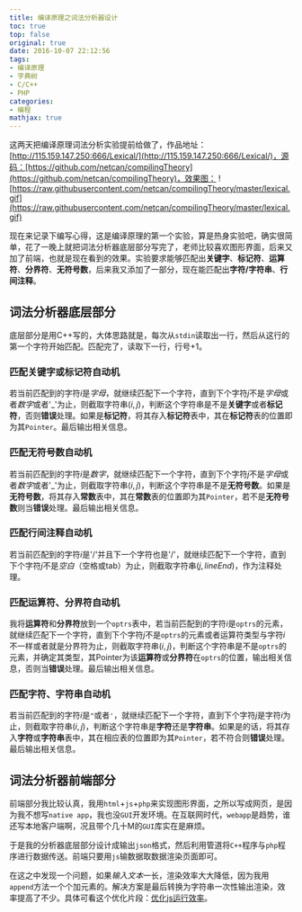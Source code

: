 ```yaml
---
title: 编译原理之词法分析器设计
toc: true
top: false
original: true
date: 2016-10-07 22:12:56
tags:
- 编译原理
- 字典树
- C/C++
- PHP
categories:
- 编程
mathjax: true
---
```


这两天把编译原理词法分析实验提前给做了，作品地址：[http://115.159.147.250:666/Lexical/](http://115.159.147.250:666/Lexical/)，源码：[https://github.com/netcan/compilingTheory](https://github.com/netcan/compilingTheory)，效果图：
![https://raw.githubusercontent.com/netcan/compilingTheory/master/lexical.gif](https://raw.githubusercontent.com/netcan/compilingTheory/master/lexical.gif)

现在来记录下编写心得，这是编译原理的第一个实验，算是热身实验吧，确实很简单，花了一晚上就把词法分析器底层部分写完了，老师比较喜欢图形界面，后来又加了前端，也就是现在看到的效果。实验要求能够匹配出**关键字**、**标记符**、**运算符**、**分界符**、**无符号数**，后来我又添加了一部分，现在能匹配出**字符/字符串**、**行间注释**。

## 词法分析器底层部分
底层部分是用C++写的，大体思路就是，每次从`stdin`读取出一行，然后从这行的第一个字符开始匹配。匹配完了，读取下一行，行号+1。

### 匹配**关键字**或**标记符**自动机
若当前匹配到的字符$i$是*字母*，就继续匹配下一个字符，直到下个字符$j$不是*字母*或者*数字*或者'_'为止，则截取字符串$(i, j)$，判断这个字符串是不是**关键字**或者**标记符**，否则**错误**处理。如果是**标记符**，将其存入**标记符**表中，其在**标记符**表的位置即为其`Pointer`。最后输出相关信息。

### 匹配**无符号数**自动机
若当前匹配到的字符$i$是*数字*，就继续匹配下一个字符，直到下个字符$j$不是*字母*或者*数字*或者'_'为止，则截取字符串$(i, j)$，判断这个字符串是不是**无符号数**。如果是**无符号数**，将其存入**常数**表中，其在**常数**表的位置即为其`Pointer`，若不是**无符号数**则当**错误**处理。最后输出相关信息。

### 匹配**行间注释**自动机
若当前匹配到的字符$i$是'/'并且下一个字符也是'/'，就继续匹配下一个字符，直到下个字符$j$不是*空白*（空格或tab）为止，则截取字符串$(j, lineEnd)$，作为注释处理。

### 匹配**运算符**、**分界符**自动机
我将**运算符**和**分界符**放到一个`optrs`表中，若当前匹配到的字符$i$是`optrs`的元素，就继续匹配下一个字符，直到下个字符$j$不是`optrs`的元素或者运算符类型与字符$i$不一样或者就是分界符为止，则截取字符串$(i, j)$，判断这个字符串是不是`optrs`的元素，并确定其类型，其Pointer为该**运算符**或**分界符**在`optrs`的位置，输出相关信息，否则当**错误**处理。最后输出相关信息。

### 匹配**字符**、**字符串**自动机
若当前匹配到的字符$i$是`"`或者`'`，就继续匹配下一个字符，直到下个字符$j$是字符$i$为止，则截取字符串$(i, j)$，判断这个字符串是**字符**还是**字符串**。如果是的话，将其存入**字符**或**字符串**表中，其在相应表的位置即为其`Pointer`，若不符合则**错误**处理。最后输出相关信息。

## 词法分析器前端部分
前端部分我比较认真，我用`html`+`js`+`php`来实现图形界面，之所以写成网页，是因为我不想写`native app`，我也没`GUI`开发环境。在互联网时代，`webapp`是趋势，谁还写本地客户端啊，况且带个几十M的`GUI`库实在是麻烦。

于是我的分析器底层部分设计成输出`json`格式，然后利用管道将`C++`程序与`php`程序进行数据传送。前端只要用`js`输数据取数据渲染页面即可。

在这之中发现一个问题，如果*输入文本*一长，渲染效率大大降低，因为我用`append`方法一个个加元素的。解决方案是最后转换为字符串一次性输出渲染，效率提高了不少。具体可看这个优化片段：[优化js运行效率](https://github.com/netcan/compilingTheory/commit/2a09a9054e467d35d416603c5d73247acf2af764)。
